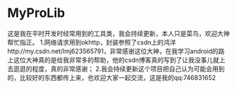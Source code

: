 # MyProLib
这是我在平时开发时经常用到的工具类，我会持续更新，本人只是菜鸟，欢迎大神帮忙指正。
  1.网络请求用到okhttp，封装参照了csdn上的鸿洋http://my.csdn.net/lmj623565791，非常感谢这位大神，在我学习android的路上这位大神真的是给我非常多的帮助，他的csdn博客真的写到了让我没事儿就上去逛逛的程度，真的非常感谢；
  2.我会持续更新这个项目把自己认为可能会用到的，比较好的东西都传上来，也欢迎大家一起交流，这是我的qq:746831652
